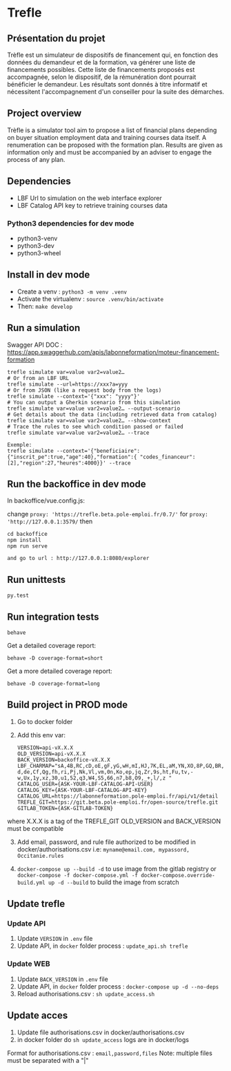 # Trefle

## Présentation du projet

  Trèfle est un simulateur de dispositifs de financement qui, en fonction des données du demandeur et de la formation, va générer une liste de financements possibles.
  Cette liste de financements proposés est accompagnée, selon le dispositif, de la rémunération dont pourrait bénéficier le demandeur. Les résultats sont donnés à titre informatif et nécessitent l'accompagnement d'un conseiller pour la suite des démarches.

## Project overview

  Trèfle is a simulator tool aim to propose a list of financial plans depending on buyer situation employment data and training courses data itself. A renumeration can be proposed with the formation plan. Results are given as information only and must be accompanied by an adviser to engage the process of any plan.

## Dependencies

- LBF Url to simulation on the web interface explorer
- LBF Catalog API key to retrieve training courses data

### Python3 dependencies for dev mode

- python3-venv
- python3-dev
- python3-wheel

## Install in dev mode

- Create a venv : `python3 -m venv .venv`
- Activate the virtualenv : `source .venv/bin/activate`
- Then: `make develop`

## Run a simulation

  Swagger API DOC : https://app.swaggerhub.com/apis/labonneformation/moteur-financement-formation

    trefle simulate var=value var2=value2…
    # Or from an LBF URL
    trefle simulate --url=https://xxx?a=yyy
    # Or from JSON (like a request body from the logs)
    trefle simulate --context='{"xxx": "yyyy"}'
    # You can output a Gherkin scenario from this simulation
    trefle simulate var=value var2=value2… --output-scenario
    # Get details about the data (including retrieved data from catalog)
    trefle simulate var=value var2=value2… --show-context
    # Trace the rules to see which condition passed or failed
    trefle simulate var=value var2=value2… --trace

    Exemple:
    trefle simulate --context='{"beneficiaire":{"inscrit_pe":true,"age":40},"formation":{ "codes_financeur":[2],"region":27,"heures":4000}}' --trace

## Run the backoffice in dev mode

In backoffice/vue.config.js:

change `proxy: 'https://trefle.beta.pole-emploi.fr/0.7/'` for `proxy: 'http://127.0.0.1:3579/`
then

    cd backoffice
    npm install
    npm run serve

    and go to url : http://127.0.0.1:8080/explorer

## Run unittests

    py.test

## Run integration tests

    behave

Get a detailed coverage report:

    behave -D coverage-format=short

Get a more detailed coverage report:

    behave -D coverage-format=long

## Build project in PROD mode

1. Go to docker folder

2. Add this env var:

    ```
    VERSION=api-vX.X.X
    OLD_VERSION=api-vX.X.X
    BACK_VERSION=backoffice-vX.X.X
    LBF_CHARMAP="sA,4B,RC,cD,oE,gF,yG,wH,mI,HJ,7K,EL,aM,YN,XO,8P,GQ,BR,kS,iT,IU,AV,TW,DX,pY,JZ,2a,Lb,Mc, d,de,Cf,Qg,fh,ri,Pj,Nk,Vl,vm,0n,Ko,ep,jq,Zr,9s,ht,Fu,tv,-w,Ux,1y,xz,30,u1,52,q3,W4,S5,66,n7,b8,O9,_+,l/,z "
    CATALOG_USER={ASK-YOUR-LBF-CATALOG-API-USER}
    CATALOG_KEY={ASK-YOUR-LBF-CATALOG-API-KEY}
    CATALOG_URL=https://labonneformation.pole-emploi.fr/api/v1/detail
    TREFLE_GIT=https://git.beta.pole-emploi.fr/open-source/trefle.git
    GITLAB_TOKEN={ASK-GITLAB-TOKEN}
    ```


where X.X.X is a tag of the TREFLE_GIT
OLD_VERSION and BACK_VERSION must be compatible

3. Add email, password, and rule file authorized to be modified in docker/authorisations.csv
    i.e: `myname@email.com, mypassord, Occitanie.rules`

4. `docker-compose up --build -d` to use image from the gitlab registry or `docker-compose -f docker-compose.yml -f docker-compose.override-build.yml up -d --build` to build the image from scratch

## Update trefle

### Update API
1. Update `VERSION` in `.env` file
2. Update API, in `docker` folder process : `update_api.sh trefle`

### Update WEB
1. Update `BACK_VERSION` in `.env` file
2. Update API, in `docker` folder process : `docker-compose up -d --no-deps`
3. Reload authorisations.csv : `sh update_access.sh`


## Update acces

1. Update file authorisations.csv in docker/authorisations.csv
2. in docker folder do `sh update_access`
logs are in docker/logs

Format for authorisations.csv :
  `email,password,files`
Note: multiple files must be separated with a "|"
